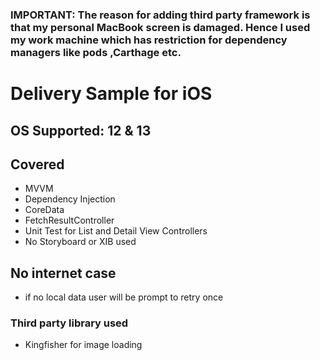 ### IMPORTANT: The reason for adding third party framework is that my personal MacBook screen is damaged. Hence I used my work machine which has restriction for dependency managers like pods ,Carthage etc.


# Delivery Sample for iOS

## OS Supported: 12 & 13

## Covered
- MVVM 
- Dependency Injection
- CoreData
- FetchResultController 
- Unit Test for List and Detail View Controllers
- No Storyboard or XIB used

## No internet case
- if no local data user will be prompt to retry once

### Third party library used
- Kingfisher for image loading
